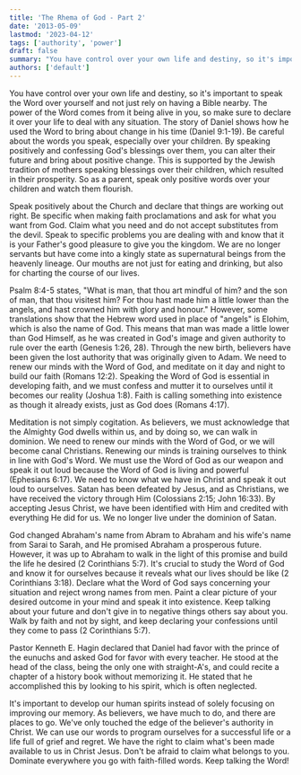 ```yaml
---
title: 'The Rhema of God - Part 2'
date: '2013-05-09'
lastmod: '2023-04-12'
tags: ['authority', 'power']
draft: false
summary: "You have control over your own life and destiny, so it's important to speak the Word over yourself and not just rely on having a Bible nearby. The power of the Word comes from it being alive in you, so make sure to declare it over your life to deal with any situation."
authors: ['default']
---
```


You have control over your own life and destiny, so it's important to speak the Word over yourself and not just rely on having a Bible nearby. The power of the Word comes from it being alive in you, so make sure to declare it over your life to deal with any situation. The story of Daniel shows how he used the Word to bring about change in his time (Daniel 9:1-19). Be careful about the words you speak, especially over your children. By speaking positively and confessing God's blessings over them, you can alter their future and bring about positive change. This is supported by the Jewish tradition of mothers speaking blessings over their children, which resulted in their prosperity. So as a parent, speak only positive words over your children and watch them flourish.

Speak positively about the Church and declare that things are working out right. Be specific when making faith proclamations and ask for what you want from God. Claim what you need and do not accept substitutes from the devil. Speak to specific problems you are dealing with and know that it is your Father's good pleasure to give you the kingdom. We are no longer servants but have come into a kingly state as supernatural beings from the heavenly lineage. Our mouths are not just for eating and drinking, but also for charting the course of our lives.

Psalm 8:4-5 states, "What is man, that thou art mindful of him? and the son of man, that thou visitest him? For thou hast made him a little lower than the angels, and hast crowned him with glory and honour." However, some translations show that the Hebrew word used in place of "angels" is Elohim, which is also the name of God. This means that man was made a little lower than God Himself, as he was created in God's image and given authority to rule over the earth (Genesis 1:26, 28). Through the new birth, believers have been given the lost authority that was originally given to Adam. We need to renew our minds with the Word of God, and meditate on it day and night to build our faith (Romans 12:2). Speaking the Word of God is essential in developing faith, and we must confess and mutter it to ourselves until it becomes our reality (Joshua 1:8). Faith is calling something into existence as though it already exists, just as God does (Romans 4:17).

Meditation is not simply cogitation. As believers, we must acknowledge that the Almighty God dwells within us, and by doing so, we can walk in dominion. We need to renew our minds with the Word of God, or we will become canal Christians. Renewing our minds is training ourselves to think in line with God's Word. We must use the Word of God as our weapon and speak it out loud because the Word of God is living and powerful (Ephesians 6:17). We need to know what we have in Christ and speak it out loud to ourselves. Satan has been defeated by Jesus, and as Christians, we have received the victory through Him (Colossians 2:15; John 16:33). By accepting Jesus Christ, we have been identified with Him and credited with everything He did for us. We no longer live under the dominion of Satan.

God changed Abraham's name from Abram to Abraham and his wife's name from Sarai to Sarah, and He promised Abraham a prosperous future. However, it was up to Abraham to walk in the light of this promise and build the life he desired (2 Corinthians 5:7). It's crucial to study the Word of God and know it for ourselves because it reveals what our lives should be like (2 Corinthians 3:18). Declare what the Word of God says concerning your situation and reject wrong names from men. Paint a clear picture of your desired outcome in your mind and speak it into existence. Keep talking about your future and don't give in to negative things others say about you. Walk by faith and not by sight, and keep declaring your confessions until they come to pass (2 Corinthians 5:7).

Pastor Kenneth E. Hagin declared that Daniel had favor with the prince of the eunuchs and asked God for favor with every teacher. He stood at the head of the class, being the only one with straight-A's, and could recite a chapter of a history book without memorizing it. He stated that he accomplished this by looking to his spirit, which is often neglected.

It's important to develop our human spirits instead of solely focusing on improving our memory. As believers, we have much to do, and there are places to go. We've only touched the edge of the believer's authority in Christ. We can use our words to program ourselves for a successful life or a life full of grief and regret. We have the right to claim what's been made available to us in Christ Jesus. Don't be afraid to claim what belongs to you. Dominate everywhere you go with faith-filled words. Keep talking the Word!
